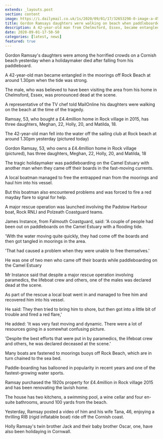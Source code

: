 ```yaml
---
extends: _layouts.post
section: content
image: https://i.dailymail.co.uk/1s/2020/09/01/17/32653298-0-image-a-45_1598977890742.jpg 
title: Gordon Ramsays daughters were walking on beach when paddleboarder, 42, died 
description: A 42-year-old man from Chelmsford, Essex, became entangled in the moorings off Rock Beach at around 1.30pm when the tide was strong. 
date: 2020-09-01-17-50-50 
categories: [latest, news] 
featured: true 
--- 
```

Gordon Ramsay's daughters were among the horrified crowds on a Cornish beach yesterday when a holidaymaker died after falling from his paddleboard.

A 42-year-old man became entangled in the moorings off Rock Beach at around 1.30pm when the tide was strong.

The male, who was believed to have been visiting the area from his home in Chelmsford, Essex, was pronounced dead at the scene.

A representative of the TV chef told MailOnline his daughters were walking on the beach at the time of the tragedy. 

Ramsay, 53, who bought a £4.4million home in Rock village in 2015, has three daughters, Meghan, 22, Holly, 20, and Matilda, 18.   

The 42-year-old man fell into the water off the sailing club at Rock beach at around 1.30pm yesterday (pictured today)

Gordon Ramsay, 53, who owns a £4.4million home in Rock village (pictured), has three daughters, Meghan, 22, Holly, 20, and Matilda, 18

The tragic holidaymaker was paddleboarding on the Camel Estuary with another man when they came off their boards in the fast-moving currents. 

A local boatman managed to free the entrapped man from the moorings and haul him into his vessel.

But this boatman also encountered problems and was forced to fire a red mayday flare to signal for help.

A major rescue operation was launched involving the Padstow Harbour boat, Rock RNLI and Polzeath Coastguard teams.

James Instance, from Falmouth Coastguard, said: 'A couple of people had been out on paddleboards on the Camel Estuary with a flooding tide.

'With the water moving quite quickly, they had come off the boards and then got tangled in moorings in the area.

'That had caused a problem when they were unable to free themselves.' 

He was one of two men who came off their boards while paddleboarding on the Camel Estuary

Mr Instance said that despite a major rescue operation involving paramedics, the lifeboat crew and others, one of the males was declared dead at the scene. 

As part of the rescue a local boat went in and managed to free him and recovered him into his vessel.

He said: They then tried to bring him to shore, but then got into a little bit of trouble and fired a red flare,'  

He added: 'It was very fast moving and dynamic. There were a lot of resources going in a somewhat confusing picture.

'Despite the best efforts that were put in by paramedics, the lifeboat crew and others, he was declared deceased at the scene.'  

Many boats are fastened to moorings buoys off Rock Beach, which are in turn chained to the sea bed.  

Paddle-boarding has ballooned in popularity in recent years and one of the fastest-growing water sports. 

Ramsay purchased the 1920s property for £4.4million in Rock village 2015 and has been renovating the lavish home.

The house has two kitchens, a swimming pool, a wine cellar and four en-suite bathrooms, around 100 yards from the beach.   

Yesterday, Ramsay posted a video of him and his wife Tana, 46, enjoying a thrilling RIB (rigid inflatable boat) ride off the Cornish coast.

Holly Ramsay's twin brother Jack and their baby brother Oscar, one, have also been holidaying in Cornwall.  

